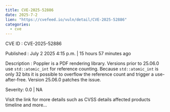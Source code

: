 ```yaml
--- 
title: CVE-2025-52886
date: 2025-7-2
lien: "https://cvefeed.io/vuln/detail/CVE-2025-52886"
categories:
  - cve
---
```


CVE ID : CVE-2025-52886

Published :  July 2
2025
4:15 p.m. | 15 hours
57 minutes ago

Description : Poppler is a PDF rendering library. Versions prior to 25.06.0 use `std::atomic_int` for reference counting. Because `std::atomic_int` is only 32 bits
it is possible to overflow the reference count and trigger a use-after-free. Version 25.06.0 patches the issue.

Severity: 0.0 | NA

Visit the link for more details
such as CVSS details
affected products
timeline
and more...
